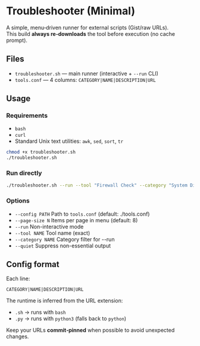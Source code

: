 # Troubleshooter (Minimal)

A simple, menu‑driven runner for external scripts (Gist/raw URLs).  
This build **always re‑downloads** the tool before execution (no cache prompt).

## Files
- `troubleshooter.sh` — main runner (interactive + `--run` CLI)
- `tools.conf` — 4 columns: `CATEGORY|NAME|DESCRIPTION|URL`

## Usage

### Requirements
- `bash`
- `curl`
- Standard Unix text utilities: `awk`, `sed`, `sort`, `tr`

```bash
chmod +x troubleshooter.sh
./troubleshooter.sh
```

### Run directly
```bash
./troubleshooter.sh --run --tool "Firewall Check" --category "System Diagnostics"
```

### Options
- `--config PATH`     Path to `tools.conf` (default: ./tools.conf)
- `--page-size N`     Items per page in menu (default: 8)
- `--run`             Non-interactive mode
- `--tool NAME`       Tool name (exact)
- `--category NAME`   Category filter for --run
- `--quiet`           Suppress non-essential output

## Config format
Each line:
```
CATEGORY|NAME|DESCRIPTION|URL
```

The runtime is inferred from the URL extension:
- `.sh` → runs with `bash`
- `.py` → runs with `python3` (falls back to `python`)

Keep your URLs **commit‑pinned** when possible to avoid unexpected changes.
